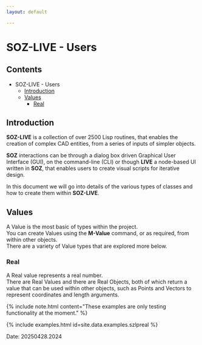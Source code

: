 ```yaml
---
layout: default

---
```

# SOZ-LIVE - Users

## Contents

- SOZ-LIVE - Users
  - [Introduction](#introduction)
  - [Values](#values)
    - [Real](#real)




## Introduction

**SOZ-LIVE** is a collection of over 2500 Lisp routines, that enables the creation of complex CAD entities, from a series of inputs of simpler objects.

**SOZ** interactions can be through a dialog box driven Graphical User Interface (GUI), on the command-line (CLI) or though **LIVE** a node-based UI written in **SOZ**, that enables users to create visual scripts for iterative design.

In this document we will go into details of the various types of classes and how to create them within **SOZ-LIVE**.


## Values

A Value is the most basic of types within the project.  
You can create Values using the **M-Value** command, or as required, from within other objects.  
There are a variety of Value types that are explored more below.  



### Real

A Real value represents a real number.  
There are Real Values and there are Real Objects, both of which return a value that can be used within other objects, such as Points and Vectors to represent coordinates and length arguments.  

{% include note.html content="These examples are only testing functionality at the moment." %}

{% include examples.html id=site.data.examples.szlpreal %}

Date: 20250428.2024
